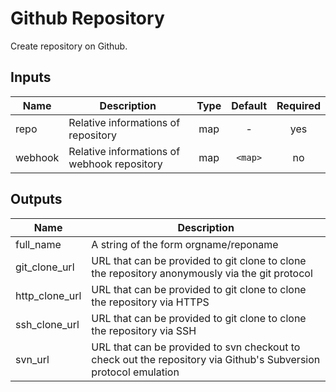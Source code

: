 # Github Repository

Create repository on Github.

## Inputs

| Name | Description | Type | Default | Required |
|------|-------------|:----:|:-----:|:-----:|
| repo | Relative informations of repository | map | - | yes |
| webhook | Relative informations of webhook repository | map | `<map>` | no |

## Outputs

| Name | Description |
|------|-------------|
| full_name | A string of the form orgname/reponame |
| git_clone_url | URL that can be provided to git clone to clone the repository anonymously via the git protocol |
| http_clone_url | URL that can be provided to git clone to clone the repository via HTTPS |
| ssh_clone_url | URL that can be provided to git clone to clone the repository via SSH |
| svn_url | URL that can be provided to svn checkout to check out the repository via Github's Subversion protocol emulation |


